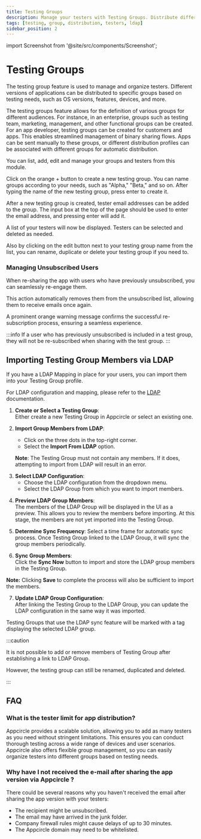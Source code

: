 ```yaml
---
title: Testing Groups
description: Manage your testers with Testing Groups. Distribute different app versions based on OS, features, and devices.
tags: [testing, group, distribution, testers, ldap]
sidebar_position: 2
---
```


import Screenshot from '@site/src/components/Screenshot';

# Testing Groups

The testing group feature is used to manage and organize testers. Different versions of applications can be distributed to specific groups based on testing needs, such as OS versions, features, devices, and more.

The testing groups feature allows for the definition of various groups for different audiences. For instance, in an enterprise, groups such as testing team, marketing, management, and other functional groups can be created. For an app developer, testing groups can be created for customers and apps. This enables streamlined management of binary sharing flows. Apps can be sent manually to these groups, or different distribution profiles can be associated with different groups for automatic distribution.

You can list, add, edit and manage your groups and testers from this module.

<Screenshot url='https://cdn.appcircle.io/docs/assets/06-10-TestingGroups.png' />

Click on the orange + button to create a new testing group. You can name groups according to your needs, such as "Alpha," "Beta," and so on. After typing the name of the new testing group, press enter to create it.

<Screenshot url='https://cdn.appcircle.io/docs/assets/06-11a-NewTestingGroup.png' />

After a new testing group is created, tester email addresses can be added to the group. The input box at the top of the page should be used to enter the email address, and pressing enter will add it.

A list of your testers will now be displayed. Testers can be selected and deleted as needed.

<Screenshot url='https://cdn.appcircle.io/docs/assets/06-11-EditTestingEmails.png' />

Also by clicking on the edit button next to your testing group name from the list, you can rename, duplicate or delete your testing group if you need to.

<Screenshot url='https://cdn.appcircle.io/docs/assets/06-12-EditTestingGroup.png' />

### Managing Unsubscribed Users

When re-sharing the app with users who have previously unsubscribed, you can seamlessly re-engage them.

This action automatically removes them from the unsubscribed list, allowing them to receive emails once again.

A prominent orange warning message confirms the successful re-subscription process, ensuring a seamless experience.

<Screenshot url='https://cdn.appcircle.io/docs/assets/2630-ManagingUnsubscribedUsers.png' />

:::info
If a user who has previously unsubscribed is included in a test group, they will not be re-subscribed when sharing with the test group.
:::

## Importing Testing Group Members via LDAP

If you have a LDAP Mapping in place for your users, you can import them into your Testing Group profile.

For LDAP configuration and mapping, please refer to the [LDAP](/account/my-organization/integrations/authentications/ldap-login) documentation.

1. **Create or Select a Testing Group**:  
   Either create a new Testing Group in Appcircle or select an existing one.

2. **Import Group Members from LDAP**:
    - Click on the three dots in the top-right corner.
    - Select the **Import From LDAP** option.

   **Note**: The Testing Group must not contain any members. If it does, attempting to import from LDAP will result in an error.

<Screenshot url='https://cdn.appcircle.io/docs/assets/BE-3990-import.png' />

3. **Select LDAP Configuration**:
    - Choose the LDAP configuration from the dropdown menu.
    - Select the LDAP Group from which you want to import members.

<Screenshot url='https://cdn.appcircle.io/docs/assets/BE-3990-menu.png' />

4. **Preview LDAP Group Members**:  
   The members of the LDAP Group will be displayed in the UI as a preview. This allows you to review the members before importing. At this stage, the members are not yet imported into the Testing Group.

<Screenshot url='https://cdn.appcircle.io/docs/assets/BE-3990-config.png' />

5. **Determine Sync Frequency**:
   Select a time frame for automatic sync process. Once Testing Group linked to the LDAP Group, it will sync the group members periodically.

<Screenshot url='https://cdn.appcircle.io/docs/assets/BE-3990-sync.png' />

6. **Sync Group Members**:  
   Click the **Sync Now** button to import and store the LDAP group members in the Testing Group.

**Note:** Clicking **Save** to complete the process will also be sufficient to import the members.

<Screenshot url='https://cdn.appcircle.io/docs/assets/BE-3990-imported.png' />

7. **Update LDAP Group Configuration**:  
   After linking the Testing Group to the LDAP Group, you can update the LDAP configuration in the same way it was imported.

Testing Groups that use the LDAP sync feature will be marked with a tag displaying the selected LDAP group.

<Screenshot url='https://cdn.appcircle.io/docs/assets/BE-3990-final.png' />

:::caution

It is not possible to add or remove members of Testing Group after establishing a link to LDAP Group.

However, the testing group can still be renamed, duplicated and deleted.

:::

## FAQ

### What is the tester limit for app distribution?

Appcircle provides a scalable solution, allowing you to add as many testers as you need without stringent limitations. This ensures you can conduct thorough testing across a wide range of devices and user scenarios. Appcircle also offers flexible group management, so you can easily organize testers into different groups based on testing needs.

### Why have I not received the e-mail after sharing the app version via Appcircle ? 

There could be several reasons why you haven't received the email after sharing the app version with your testers:

- The recipient might be unsubscribed.
- The email may have arrived in the junk folder.
- Company firewall rules might cause delays of up to 30 minutes.
- The Appcircle domain may need to be whitelisted.